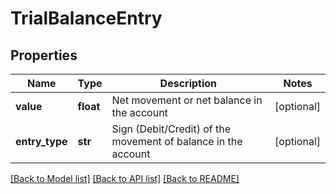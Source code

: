 # TrialBalanceEntry

## Properties
Name | Type | Description | Notes
------------ | ------------- | ------------- | -------------
**value** | **float** | Net movement or net balance in the account | [optional] 
**entry_type** | **str** | Sign (Debit/Credit) of the movement of balance in the account | [optional] 

[[Back to Model list]](../README.md#documentation-for-models) [[Back to API list]](../README.md#documentation-for-api-endpoints) [[Back to README]](../README.md)


